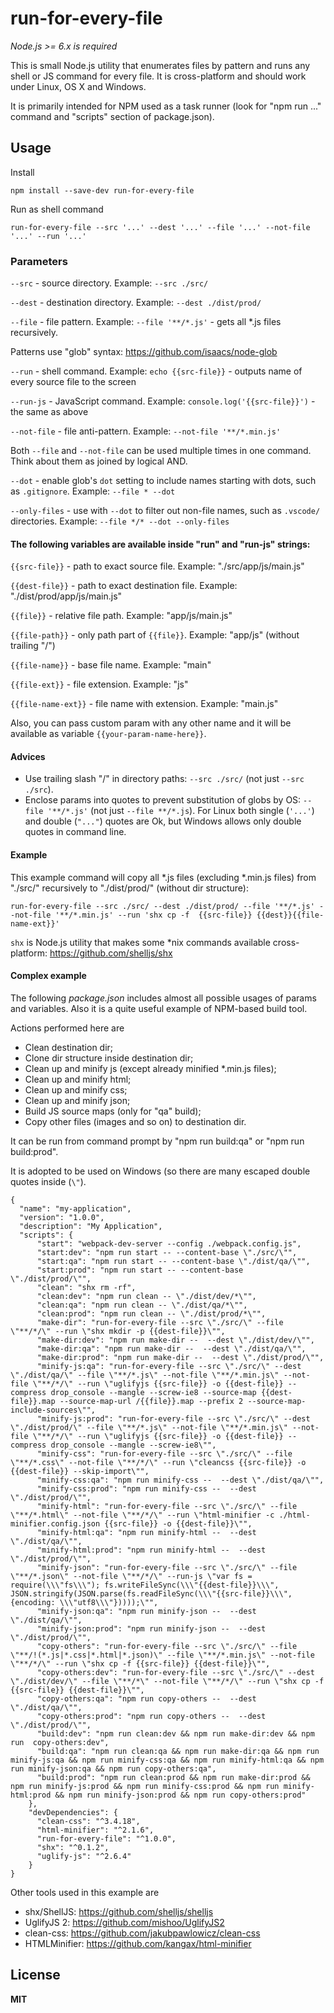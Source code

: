 # run-for-every-file

*Node.js >= 6.x is required*

This is small Node.js utility that enumerates files by pattern
and runs any shell or JS command for every file.
It is cross-platform and should work under Linux, OS X and Windows.

It is primarily intended for NPM used as a task runner
(look for "npm run ..." command and "scripts" section of package.json).

## Usage

Install

    npm install --save-dev run-for-every-file

Run as shell command

    run-for-every-file --src '...' --dest '...' --file '...' --not-file '...' --run '...'

### Parameters

`--src` - source directory. Example: `--src ./src/`

`--dest` - destination directory. Example: `--dest ./dist/prod/`

`--file` - file pattern. Example: `--file '**/*.js'` - gets all *.js files recursively.

Patterns use "glob" syntax: https://github.com/isaacs/node-glob

`--run` - shell command. Example: `echo {{src-file}}` - outputs name of every source file to the screen

`--run-js` - JavaScript command. Example: `console.log('{{src-file}}')` - the same as above

`--not-file` - file anti-pattern. Example: `--not-file '**/*.min.js'`

Both `--file` and `--not-file` can be used multiple times in one command. Think about them as joined by logical AND.

`--dot` - enable glob's `dot` setting to include names starting with dots, such as `.gitignore`. Example: `--file * --dot`

`--only-files` - use with `--dot` to filter out non-file names, such as `.vscode/` directories. Example: `--file */* --dot --only-files`

#### The following variables are available inside "run" and "run-js" strings:

`{{src-file}}` - path to exact source file. Example: "./src/app/js/main.js"

`{{dest-file}}` - path to exact destination file. Example: "./dist/prod/app/js/main.js"

`{{file}}` - relative file path. Example: "app/js/main.js"

`{{file-path}}` - only path part of `{{file}}`. Example: "app/js" (without trailing "/")

`{{file-name}}` - base file name. Example: "main"

`{{file-ext}}` - file extension. Example: "js"

`{{file-name-ext}}` - file name with extension. Example: "main.js"

Also, you can pass custom param with any other name and it will be available as variable `{{your-param-name-here}}`.

#### Advices

- Use trailing slash "/" in directory paths: `--src ./src/` (not just `--src ./src`).
- Enclose params into quotes to prevent substitution of globs by OS: `--file '**/*.js'` (not just `--file **/*.js`).
  For Linux both single (`'...'`) and double (`"..."`) quotes are Ok, but Windows allows only double quotes in command line.

#### Example

This example command will copy all *.js files (excluding *.min.js files) from "./src/" recursively to "./dist/prod/" (without dir structure):

    run-for-every-file --src ./src/ --dest ./dist/prod/ --file '**/*.js' --not-file '**/*.min.js' --run 'shx cp -f  {{src-file}} {{dest}}{{file-name-ext}}'

`shx` is Node.js utility that makes some *nix commands available cross-platform: https://github.com/shelljs/shx

#### Complex example

The following *package.json* includes almost all possible usages of params and variables.
Also it is a quite useful example of NPM-based build tool.

Actions performed here are

- Clean destination dir;
- Clone dir structure inside destination dir;
- Clean up and minify js (except already minified *.min.js files);
- Clean up and minify html;
- Clean up and minify css;
- Clean up and minify json;
- Build JS source maps (only for "qa" build);
- Copy other files (images and so on) to destination dir.

It can be run from command prompt by "npm run build:qa" or "npm run build:prod".

It is adopted to be used on Windows (so there are many escaped double quotes inside (`\"`).

    {
      "name": "my-application",
      "version": "1.0.0",
      "description": "My Application",
      "scripts": {
          "start": "webpack-dev-server --config ./webpack.config.js",
          "start:dev": "npm run start -- --content-base \"./src/\"",
          "start:qa": "npm run start -- --content-base \"./dist/qa/\"",
          "start:prod": "npm run start -- --content-base \"./dist/prod/\"",
          "clean": "shx rm -rf",
          "clean:dev": "npm run clean -- \"./dist/dev/*\"",
          "clean:qa": "npm run clean -- \"./dist/qa/*\"",
          "clean:prod": "npm run clean -- \"./dist/prod/*\"",
          "make-dir": "run-for-every-file --src \"./src/\" --file \"**/*/\" --run \"shx mkdir -p {{dest-file}}\"",
          "make-dir:dev": "npm run make-dir --  --dest \"./dist/dev/\"",
          "make-dir:qa": "npm run make-dir --  --dest \"./dist/qa/\"",
          "make-dir:prod": "npm run make-dir --  --dest \"./dist/prod/\"",
          "minify-js:qa": "run-for-every-file --src \"./src/\" --dest \"./dist/qa/\" --file \"**/*.js\" --not-file \"**/*.min.js\" --not-file \"**/*/\" --run \"uglifyjs {{src-file}} -o {{dest-file}} --compress drop_console --mangle --screw-ie8 --source-map {{dest-file}}.map --source-map-url /{{file}}.map --prefix 2 --source-map-include-sources\"",
          "minify-js:prod": "run-for-every-file --src \"./src/\" --dest \"./dist/prod/\" --file \"**/*.js\" --not-file \"**/*.min.js\" --not-file \"**/*/\" --run \"uglifyjs {{src-file}} -o {{dest-file}} --compress drop_console --mangle --screw-ie8\"",
          "minify-css": "run-for-every-file --src \"./src/\" --file \"**/*.css\" --not-file \"**/*/\" --run \"cleancss {{src-file}} -o {{dest-file}} --skip-import\"",
          "minify-css:qa": "npm run minify-css --  --dest \"./dist/qa/\"",
          "minify-css:prod": "npm run minify-css --  --dest \"./dist/prod/\"",
          "minify-html": "run-for-every-file --src \"./src/\" --file \"**/*.html\" --not-file \"**/*/\" --run \"html-minifier -c ./html-minifier.config.json {{src-file}} -o {{dest-file}}\"",
          "minify-html:qa": "npm run minify-html --  --dest \"./dist/qa/\"",
          "minify-html:prod": "npm run minify-html --  --dest \"./dist/prod/\"",
          "minify-json": "run-for-every-file --src \"./src/\" --file \"**/*.json\" --not-file \"**/*/\" --run-js \"var fs = require(\\\"fs\\\"); fs.writeFileSync(\\\"{{dest-file}}\\\", JSON.stringify(JSON.parse(fs.readFileSync(\\\"{{src-file}}\\\", {encoding: \\\"utf8\\\"}))));\"",
          "minify-json:qa": "npm run minify-json --  --dest \"./dist/qa/\"",
          "minify-json:prod": "npm run minify-json --  --dest \"./dist/prod/\"",
          "copy-others": "run-for-every-file --src \"./src/\" --file \"**/!(*.js|*.css|*.html|*.json)\" --file \"**/*.min.js\" --not-file \"**/*/\" --run \"shx cp -f {{src-file}} {{dest-file}}\"",
          "copy-others:dev": "run-for-every-file --src \"./src/\" --dest \"./dist/dev/\" --file \"**/*\" --not-file \"**/*/\" --run \"shx cp -f {{src-file}} {{dest-file}}\"",
          "copy-others:qa": "npm run copy-others --  --dest \"./dist/qa/\"",
          "copy-others:prod": "npm run copy-others --  --dest \"./dist/prod/\"",
          "build:dev": "npm run clean:dev && npm run make-dir:dev && npm run  copy-others:dev",
          "build:qa": "npm run clean:qa && npm run make-dir:qa && npm run minify-js:qa && npm run minify-css:qa && npm run minify-html:qa && npm run minify-json:qa && npm run copy-others:qa",
          "build:prod": "npm run clean:prod && npm run make-dir:prod && npm run minify-js:prod && npm run minify-css:prod && npm run minify-html:prod && npm run minify-json:prod && npm run copy-others:prod"
        },
        "devDependencies": {
          "clean-css": "^3.4.18",
          "html-minifier": "^2.1.6",
          "run-for-every-file": "^1.0.0",
          "shx": "^0.1.2",
          "uglify-js": "^2.6.4"
        }
    }

Other tools used in this example are

- shx/ShellJS: https://github.com/shelljs/shelljs
- UglifyJS 2: https://github.com/mishoo/UglifyJS2
- clean-css: https://github.com/jakubpawlowicz/clean-css
- HTMLMinifier: https://github.com/kangax/html-minifier

## License

**MIT**
